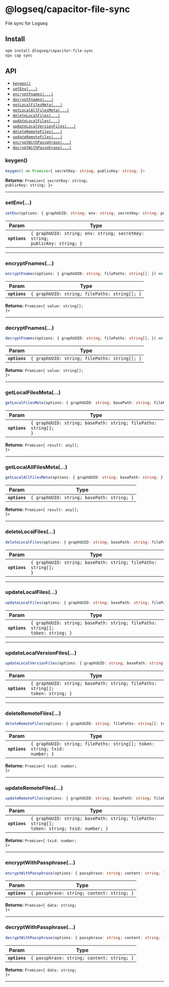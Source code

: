 # @logseq/capacitor-file-sync

File sync for Logseq

## Install

```bash
npm install @logseq/capacitor-file-sync
npx cap sync
```

## API

<docgen-index>

* [`keygen()`](#keygen)
* [`setEnv(...)`](#setenv)
* [`encryptFnames(...)`](#encryptfnames)
* [`decryptFnames(...)`](#decryptfnames)
* [`getLocalFilesMeta(...)`](#getlocalfilesmeta)
* [`getLocalAllFilesMeta(...)`](#getlocalallfilesmeta)
* [`deleteLocalFiles(...)`](#deletelocalfiles)
* [`updateLocalFiles(...)`](#updatelocalfiles)
* [`updateLocalVersionFiles(...)`](#updatelocalversionfiles)
* [`deleteRemoteFiles(...)`](#deleteremotefiles)
* [`updateRemoteFiles(...)`](#updateremotefiles)
* [`encryptWithPassphrase(...)`](#encryptwithpassphrase)
* [`decryptWithPassphrase(...)`](#decryptwithpassphrase)

</docgen-index>

<docgen-api>
<!--Update the source file JSDoc comments and rerun docgen to update the docs below-->

### keygen()

```typescript
keygen() => Promise<{ secretKey: string; publicKey: string; }>
```

**Returns:** <code>Promise&lt;{ secretKey: string; publicKey: string; }&gt;</code>

--------------------


### setEnv(...)

```typescript
setEnv(options: { graphUUID: string; env: string; secretKey: string; publicKey: string; }) => Promise<void>
```

| Param         | Type                                                                                   |
| ------------- | -------------------------------------------------------------------------------------- |
| **`options`** | <code>{ graphUUID: string; env: string; secretKey: string; publicKey: string; }</code> |

--------------------


### encryptFnames(...)

```typescript
encryptFnames(options: { graphUUID: string; filePaths: string[]; }) => Promise<{ value: string[]; }>
```

| Param         | Type                                                     |
| ------------- | -------------------------------------------------------- |
| **`options`** | <code>{ graphUUID: string; filePaths: string[]; }</code> |

**Returns:** <code>Promise&lt;{ value: string[]; }&gt;</code>

--------------------


### decryptFnames(...)

```typescript
decryptFnames(options: { graphUUID: string; filePaths: string[]; }) => Promise<{ value: string[]; }>
```

| Param         | Type                                                     |
| ------------- | -------------------------------------------------------- |
| **`options`** | <code>{ graphUUID: string; filePaths: string[]; }</code> |

**Returns:** <code>Promise&lt;{ value: string[]; }&gt;</code>

--------------------


### getLocalFilesMeta(...)

```typescript
getLocalFilesMeta(options: { graphUUID: string; basePath: string; filePaths: string[]; }) => Promise<{ result: any[]; }>
```

| Param         | Type                                                                       |
| ------------- | -------------------------------------------------------------------------- |
| **`options`** | <code>{ graphUUID: string; basePath: string; filePaths: string[]; }</code> |

**Returns:** <code>Promise&lt;{ result: any[]; }&gt;</code>

--------------------


### getLocalAllFilesMeta(...)

```typescript
getLocalAllFilesMeta(options: { graphUUID: string; basePath: string; }) => Promise<{ result: any[]; }>
```

| Param         | Type                                                  |
| ------------- | ----------------------------------------------------- |
| **`options`** | <code>{ graphUUID: string; basePath: string; }</code> |

**Returns:** <code>Promise&lt;{ result: any[]; }&gt;</code>

--------------------


### deleteLocalFiles(...)

```typescript
deleteLocalFiles(options: { graphUUID: string; basePath: string; filePaths: string[]; }) => Promise<void>
```

| Param         | Type                                                                       |
| ------------- | -------------------------------------------------------------------------- |
| **`options`** | <code>{ graphUUID: string; basePath: string; filePaths: string[]; }</code> |

--------------------


### updateLocalFiles(...)

```typescript
updateLocalFiles(options: { graphUUID: string; basePath: string; filePaths: string[]; token: string; }) => Promise<void>
```

| Param         | Type                                                                                      |
| ------------- | ----------------------------------------------------------------------------------------- |
| **`options`** | <code>{ graphUUID: string; basePath: string; filePaths: string[]; token: string; }</code> |

--------------------


### updateLocalVersionFiles(...)

```typescript
updateLocalVersionFiles(options: { graphUUID: string; basePath: string; filePaths: string[]; token: string; }) => Promise<void>
```

| Param         | Type                                                                                      |
| ------------- | ----------------------------------------------------------------------------------------- |
| **`options`** | <code>{ graphUUID: string; basePath: string; filePaths: string[]; token: string; }</code> |

--------------------


### deleteRemoteFiles(...)

```typescript
deleteRemoteFiles(options: { graphUUID: string; filePaths: string[]; token: string; txid: number; }) => Promise<{ txid: number; }>
```

| Param         | Type                                                                                  |
| ------------- | ------------------------------------------------------------------------------------- |
| **`options`** | <code>{ graphUUID: string; filePaths: string[]; token: string; txid: number; }</code> |

**Returns:** <code>Promise&lt;{ txid: number; }&gt;</code>

--------------------


### updateRemoteFiles(...)

```typescript
updateRemoteFiles(options: { graphUUID: string; basePath: string; filePaths: string[]; token: string; txid: number; }) => Promise<{ txid: number; }>
```

| Param         | Type                                                                                                    |
| ------------- | ------------------------------------------------------------------------------------------------------- |
| **`options`** | <code>{ graphUUID: string; basePath: string; filePaths: string[]; token: string; txid: number; }</code> |

**Returns:** <code>Promise&lt;{ txid: number; }&gt;</code>

--------------------


### encryptWithPassphrase(...)

```typescript
encryptWithPassphrase(options: { passphrase: string; content: string; }) => Promise<{ data: string; }>
```

| Param         | Type                                                  |
| ------------- | ----------------------------------------------------- |
| **`options`** | <code>{ passphrase: string; content: string; }</code> |

**Returns:** <code>Promise&lt;{ data: string; }&gt;</code>

--------------------


### decryptWithPassphrase(...)

```typescript
decryptWithPassphrase(options: { passphrase: string; content: string; }) => Promise<{ data: string; }>
```

| Param         | Type                                                  |
| ------------- | ----------------------------------------------------- |
| **`options`** | <code>{ passphrase: string; content: string; }</code> |

**Returns:** <code>Promise&lt;{ data: string; }&gt;</code>

--------------------

</docgen-api>

